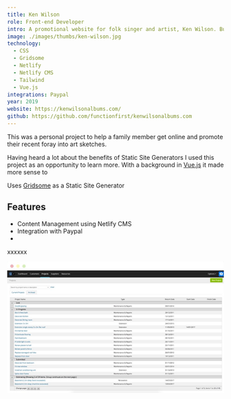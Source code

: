 ```yaml
---
title: Ken Wilson
role: Front-end Developer
intro: A promotional website for folk singer and artist, Ken Wilson. Built with the Gridsome static-site generator.
image: ./images/thumbs/ken-wilson.jpg
technology:
  - CSS
  - Gridsome
  - Netlify
  - Netlify CMS
  - Tailwind
  - Vue.js
integrations: Paypal
year: 2019
website: https://kenwilsonalbums.com/
github: https://github.com/functionfirst/kenwilsonalbums.com
---
```


This was a personal project to help a family member get online and promote their recent foray into art sketches.

Having heard a lot about the benefits of Static Site Generators I used this project as an opportunity to learn more. With a background in [Vue.js](https://vuejs.org/) it made more sense to

Uses [Gridsome](https://gridsome.org/) as a Static Site Generator

## Features

- Content Management using Netlify CMS
- Integration with Paypal
-

xxxxxx

[![Screenshot of the Buildmate web application](./images/buildmateapp.jpg)](./images/buildmateapp.jpg)
